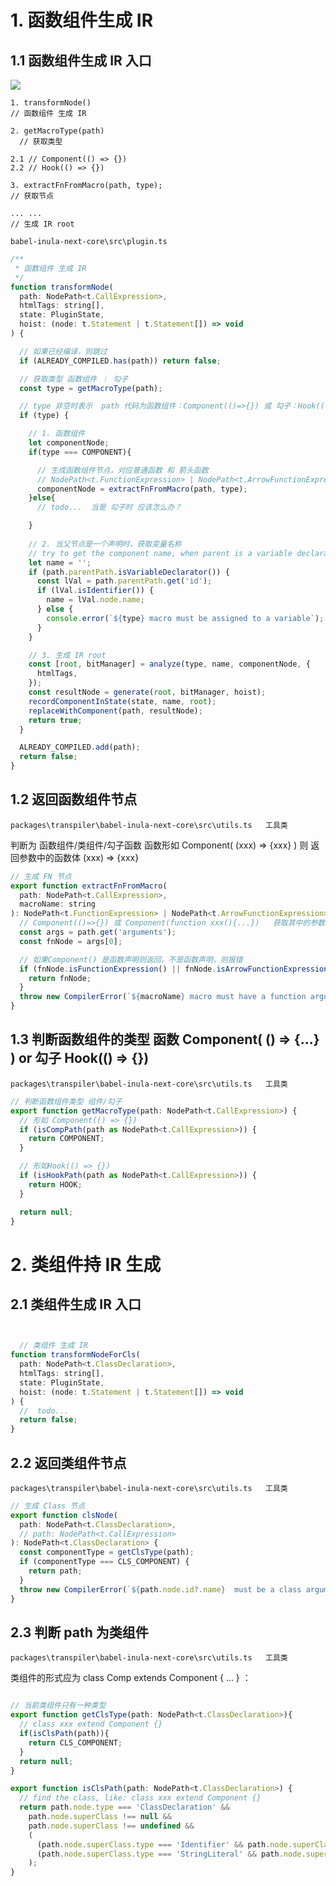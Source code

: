 



#  1. 函数组件生成 IR


##  1.1  函数组件生成 IR 入口

![](http://image.huawei.com/tiny-lts/v1/images/mdstorm/3c4cdfb436c25d489f2fbff13799e80f_1124x460.png)

```
1. transformNode()
// 函数组件 生成 IR

2. getMacroType(path)
  // 获取类型

2.1 // Component(() => {})
2.2 // Hook(() => {})

3. extractFnFromMacro(path, type);
// 获取节点

... ...
// 生成 IR root
```


`babel-inula-next-core\src\plugin.ts`

```javascript
/**
 * 函数组件 生成 IR
 */
function transformNode(
  path: NodePath<t.CallExpression>,
  htmlTags: string[],
  state: PluginState,
  hoist: (node: t.Statement | t.Statement[]) => void
) {

  // 如果已经编译，则跳过
  if (ALREADY_COMPILED.has(path)) return false;

  // 获取类型 函数组件 ｜ 勾子
  const type = getMacroType(path);

  // type 非空时表示  path 代码为函数组件：Component(()=>{}) 或 勾子：Hook(() => {})
  if (type) {

    // 1. 函数组件 
    let componentNode;
    if(type === COMPONENT){

      // 生成函数组件节点，对应普通函数 和 箭头函数
      // NodePath<t.FunctionExpression> | NodePath<t.ArrowFunctionExpression>
      componentNode = extractFnFromMacro(path, type);
    }else{
      // todo...  当是 勾子时 应该怎么办？

    }
    
    // 2. 当父节点是一个声明时，获取变量名称
    // try to get the component name, when parent is a variable declarator
    let name = '';
    if (path.parentPath.isVariableDeclarator()) {
      const lVal = path.parentPath.get('id');
      if (lVal.isIdentifier()) {
        name = lVal.node.name;
      } else {
        console.error(`${type} macro must be assigned to a variable`);
      }
    }

    // 3. 生成 IR root
    const [root, bitManager] = analyze(type, name, componentNode, {
      htmlTags,
    });
    const resultNode = generate(root, bitManager, hoist);
    recordComponentInState(state, name, root);
    replaceWithComponent(path, resultNode);
    return true;
  }

  ALREADY_COMPILED.add(path);
  return false;
}

```


## 1.2 返回函数组件节点

`packages\transpiler\babel-inula-next-core\src\utils.ts   工具类`

判断为 函数组件/类组件/勾子函数
函数形如 Component( (xxx) => {xxx} )  则 返回参数中的函数体  (xxx) => {xxx} 


```javascript
// 生成 FN 节点
export function extractFnFromMacro(
  path: NodePath<t.CallExpression>,
  macroName: string
): NodePath<t.FunctionExpression> | NodePath<t.ArrowFunctionExpression> {
  // Component(()=>{}) 或 Component(function xxx(){...})   获取其中的参数部分
  const args = path.get('arguments');
  const fnNode = args[0];

  // 如果Component() 是函数声明则返回，不是函数声明，则报错
  if (fnNode.isFunctionExpression() || fnNode.isArrowFunctionExpression()) {
    return fnNode;
  }
  throw new CompilerError(`${macroName} macro must have a function argument`, path.node.loc);
}
```


## 1.3 判断函数组件的类型 函数 Component( () => {...} )  or  勾子 Hook(() => {})


`packages\transpiler\babel-inula-next-core\src\utils.ts   工具类`

```javascript
// 判断函数组件类型 组件/勾子
export function getMacroType(path: NodePath<t.CallExpression>) {
  // 形如 Component(() => {})
  if (isCompPath(path as NodePath<t.CallExpression>)) {
    return COMPONENT;
  }

  // 形如Hook(() => {})
  if (isHookPath(path as NodePath<t.CallExpression>)) {
    return HOOK;
  }

  return null;
}

```








# 2. 类组件持 IR 生成


##  2.1  类组件生成 IR 入口



```javascript


  // 类组件 生成 IR
function transformNodeForCls(
  path: NodePath<t.ClassDeclaration>,
  htmlTags: string[],
  state: PluginState,
  hoist: (node: t.Statement | t.Statement[]) => void
) {
  //  todo... 
  return false;
}


```



## 2.2 返回类组件节点

`packages\transpiler\babel-inula-next-core\src\utils.ts   工具类`


```javascript
// 生成 Class 节点
export function clsNode(
  path: NodePath<t.ClassDeclaration>,
  // path: NodePath<t.CallExpression>
): NodePath<t.ClassDeclaration> {
  const componentType = getClsType(path);
  if (componentType === CLS_COMPONENT) {
    return path;
  }
  throw new CompilerError(`${path.node.id?.name}  must be a class argument`, path.node.loc);
}
```



## 2.3 判断 path 为类组件

`packages\transpiler\babel-inula-next-core\src\utils.ts   工具类`

类组件的形式应为  class Comp extends Component  { ... }  ：

```javascript

// 当前类组件只有一种类型
export function getClsType(path: NodePath<t.ClassDeclaration>){
  // class xxx extend Component {}
  if(isClsPath(path)){
    return CLS_COMPONENT;
  }
  return null;
}

export function isClsPath(path: NodePath<t.ClassDeclaration>) {
  // find the class, like: class xxx extend Component {}
  return path.node.type === 'ClassDeclaration' &&
    path.node.superClass !== null &&
    path.node.superClass !== undefined &&
    (
      (path.node.superClass.type === 'Identifier' && path.node.superClass.name === 'Component') ||
      (path.node.superClass.type === 'StringLiteral' && path.node.superClass.value === 'Component')
    );
}

```



















 










